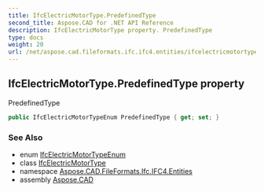 ```yaml
---
title: IfcElectricMotorType.PredefinedType
second_title: Aspose.CAD for .NET API Reference
description: IfcElectricMotorType property. PredefinedType
type: docs
weight: 20
url: /net/aspose.cad.fileformats.ifc.ifc4.entities/ifcelectricmotortype/predefinedtype/
---
```

## IfcElectricMotorType.PredefinedType property

PredefinedType

```csharp
public IfcElectricMotorTypeEnum PredefinedType { get; set; }
```

### See Also

* enum [IfcElectricMotorTypeEnum](../../../aspose.cad.fileformats.ifc.ifc4.types/ifcelectricmotortypeenum/)
* class [IfcElectricMotorType](../)
* namespace [Aspose.CAD.FileFormats.Ifc.IFC4.Entities](../../ifcelectricmotortype/)
* assembly [Aspose.CAD](../../../)



